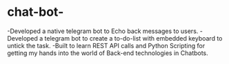 # chat-bot-
-Developed a native telegram bot to Echo back messages to        users. -Developed a telegram bot to create a to-do-list with embedded keyboard to untick the task. -Built to learn REST API calls and Python Scripting for getting my hands into the world of Back-end technologies in Chatbots.

